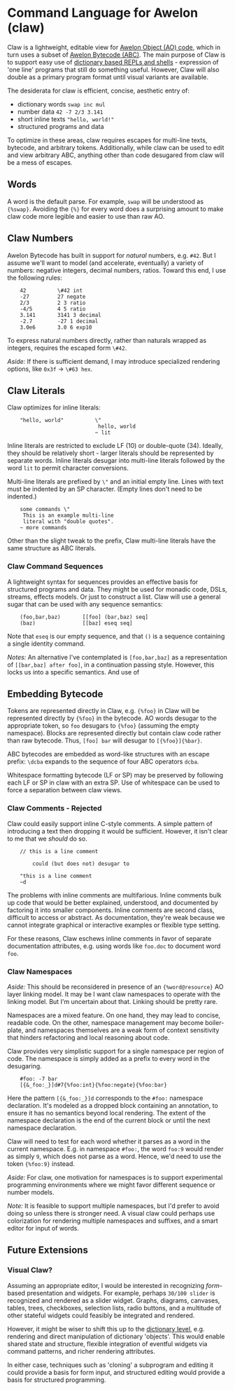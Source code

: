 
# Command Language for Awelon (claw)

Claw is a lightweight, editable view for [Awelon Object (AO) code](AboutAO.md), which in turn uses a subset of [Awelon Bytecode (ABC)](ABC.md). The main purpose of Claw is to support easy use of [dictionary based REPLs and shells](ApplicationModel.md) - expression of 'one line' programs that still do something useful. However, Claw will also double as a primary program format until visual variants are available.

The desiderata for claw is efficient, concise, aesthetic entry of:

* dictionary words `swap inc mul`
* number data `42 -7 2/3 3.141`
* short inline texts `"hello, world!"`
* structured programs and data

To optimize in these areas, claw requires escapes for multi-line texts, bytecode, and arbitrary tokens. Additionally, while claw can be used to edit and view arbitrary ABC, anything other than code desugared from claw will be a mess of escapes.

## Words

A word is the default parse. For example, `swap` will be understood as `{%swap}`. Avoiding the `{%}` for every word does a surprising amount to make claw code more legible and easier to use than raw AO.

## Claw Numbers

Awelon Bytecode has built in support for *natural* numbers, e.g. `#42`. But I assume we'll want to model (and accelerate, eventually) a variety of numbers: negative integers, decimal numbers, ratios. Toward this end, I use the following rules:

        42          \#42 int
        -27         27 negate
        2/3         2 3 ratio
        -4/5        4 5 ratio 
        3.141       3141 3 decimal
        -2.7        -27 1 decimal
        3.0e6       3.0 6 exp10

To express natural numbers directly, rather than naturals wrapped as integers, requires the escaped form `\#42`.

*Aside:* If there is sufficient demand, I may introduce specialized rendering options, like `0x3f` → `\#63 hex`.

## Claw Literals 

Claw optimizes for inline literals:

        "hello, world"          \"
                                 hello, world
                                ~ lit

Inline literals are restricted to exclude LF (10) or double-quote (34). Ideally, they should be relatively short - larger literals should be represented by separate words. Inline literals desugar into multi-line literals followed by the word `lit` to permit character conversions. 

Multi-line literals are prefixed by `\"` and an initial empty line. Lines with text must be indented by an SP character. (Empty lines don't need to be indented.)

        some commands \"
         This is an example multi-line
         literal with "double quotes".
        ~ more commands

Other than the slight tweak to the prefix, Claw multi-line literals have the same structure as ABC literals.

### Claw Command Sequences

A lightweight syntax for sequences provides an effective basis for structured programs and data. They might be used for monadic code, DSLs, streams, effects models. Or just to construct a list. Claw will use a general sugar that can be used with any sequence semantics:

        (foo,bar,baz)       [[foo] (bar,baz) seq]
        (baz)               [[baz] eseq seq]

Note that `eseq` is our empty sequence, and that `()` is a sequence containing a single identity command. 

*Notes:* An alternative I've contemplated is `[foo,bar,baz]` as a representation of `[[bar,baz] after foo]`, in a continuation passing style. However, this locks us into a specific semantics. And use of 

## Embedding Bytecode

Tokens are represented directly in Claw, e.g. `{%foo}` in Claw will be represented directly by `{%foo}` in the bytecode. AO words desugar to the appropriate token, so `foo` desugars to `{%foo}` (assuming the empty namespace). Blocks are represented directly but contain claw code rather than raw bytecode. Thus, `[foo] bar` will desugar to `[{%foo}]{%bar}`.

ABC bytecodes are embedded as word-like structures with an escape prefix: `\dcba` expands to the sequence of four ABC operators `dcba`. 

Whitespace formatting bytecode (LF or SP) may be preserved by following each LF or SP in claw with an extra SP. Use of whitespace can be used to force a separation between claw views.

### Claw Comments - Rejected

Claw could easily support inline C-style comments. A simple pattern of introducing a text then dropping it would be sufficient. However, it isn't clear to me that we *should* do so. 

        // this is a line comment

            could (but does not) desugar to
            
        "this is a line comment
        ~d

The problems with inline comments are multifarious. Inline comments bulk up code that would be better explained, understood, and documented by factoring it into smaller components. Inline comments are second class, difficult to access or abstract. As documentation, they're weak because we cannot integrate graphical or interactive examples or flexible type setting. 

For these reasons, Claw eschews inline comments in favor of separate documentation attributes, e.g. using words like `foo.doc` to document word `foo`. 

### Claw Namespaces

*Aside:* This should be reconsidered in presence of an `{%word@resource}` AO layer linking model. It may be I want claw namespaces to operate with the linking model. But I'm uncertain about that. Linking should be pretty rare.

Namespaces are a mixed feature. On one hand, they may lead to concise, readable code. On the other, namespace management may become boiler-plate, and namespaces themselves are a weak form of context sensitivity that hinders refactoring and local reasoning about code. 

Claw provides very simplistic support for a single namespace per region of code. The namespace is simply added as a prefix to every word in the desugaring.

        #foo: -7 bar
        [{&_foo:_}]d#7{%foo:int}{%foo:negate}{%foo:bar}

Here the pattern `[{&_foo:_}]d` corresponds to the `#foo:` namespace declaration. It's modeled as a dropped block containing an annotation, to ensure it has no semantics beyond local rendering. The extent of the namespace declaration is the end of the current block or until the next namespace declaration.

Claw will need to test for each word whether it parses as a word in the current namespace. E.g. in namespace `#foo:`, the word `foo:9` would render as simply `9`, which does not parse as a word. Hence, we'd need to use the token `{%foo:9}` instead.

*Aside:* For claw, one motivation for namespaces is to support experimental programming environments where we might favor different sequence or number models.

*Note:* It is feasible to support multiple namespaces, but I'd prefer to avoid doing so unless there is stronger need. A visual claw could perhaps use colorization for rendering multiple namespaces and suffixes, and a smart editor for input of words.

## Future Extensions

### Visual Claw?

Assuming an appropriate editor, I would be interested in recognizing *form*-based presentation and widgets. For example, perhaps `30/100 slider` is recognized and rendered as a slider widget. Graphs, diagrams, canvases, tables, trees, checkboxes, selection lists, radio buttons, and a multitude of other stateful widgets could feasibly be integrated and rendered.

However, it might be wiser to shift this up to the [dictionary level](ApplicationModel.md), e.g. rendering and direct manipulation of dictionary 'objects'. This would enable shared state and structure, flexible integration of eventful widgets via command patterns, and richer rendering attributes.

In either case, techniques such as 'cloning' a subprogram and editing it could provide a basis for form input, and structured editing would provide a basis for structured programming. 
